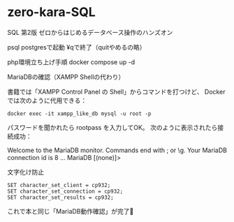 # zero-kara-SQL
SQL 第2版 ゼロからはじめるデータベース操作のハンズオン

 psql postgresで起動
¥qで終了（quitやめるの略）


php環境立ち上げ手順
docker compose up -d

MariaDBの確認（XAMPP Shellの代わり）

書籍では「XAMPP Control Panel の Shell」からコマンドを打つけど、
Dockerでは次のように代用できる：
```
docker exec -it xampp_like_db mysql -u root -p
```

パスワードを聞かれたら rootpass を入力してOK。
次のように表示されたら接続成功：

Welcome to the MariaDB monitor.  Commands end with ; or \g.
Your MariaDB connection id is 8
...
MariaDB [(none)]>

文字化け防止
```
SET character_set_client = cp932;
SET character_set_connection = cp932;
SET character_set_results = cp932;
```

これで本と同じ「MariaDB動作確認」が完了🌙